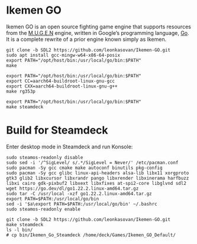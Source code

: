 # Ikemen GO

Ikemen GO is an open source fighting game engine that supports resources from the [M.U.G.E.N](https://en.wikipedia.org/wiki/Mugen_(game_engine)) engine, written in Google’s programming language, [Go](https://go.dev/). It is a complete rewrite of a prior engine known simply as Ikemen.

```
git clone -b SDL2 https://github.com/leonkasovan/Ikemen-GO.git
sudo apt install gcc-mingw-w64-x86-64-posix
export PATH="/opt/host/bin:/usr/local/go/bin:$PATH"
make

export PATH="/opt/host/bin:/usr/local/go/bin:$PATH"
export CC=aarch64-buildroot-linux-gnu-gcc
export CXX=aarch64-buildroot-linux-gnu-g++
make rg353p

export PATH="/opt/host/bin:/usr/local/go/bin:$PATH"
make steamdeck
```
# Build for Steamdeck
Enter desktop mode in Steamdeck and run Konsole:
```
sudo steamos-readonly disable
sudo sed -i '/^SigLevel/ s/.*/SigLevel = Never/' /etc/pacman.conf
sudo pacman -Sy gcc cmake make autoconf binutils pkg-config
sudo pacman -Sy gcc glibc linux-api-headers alsa-lib libx11 xorgproto gtk3 glib2 libxcursor libxrandr pango libxrender libxinerama harfbuzz libxi cairo gdk-pixbuf2 libxext libxfixes at-spi2-core libglvnd sdl2
wget https://go.dev/dl/go1.22.2.linux-amd64.tar.gz
sudo tar -C /usr/local -xzf go1.22.2.linux-amd64.tar.gz
export PATH=$PATH:/usr/local/go/bin
sed -i '$a\export PATH=$PATH:/usr/local/go/bin' ~/.bashrc
sudo steamos-readonly enable

git clone -b SDL2 https://github.com/leonkasovan/Ikemen-GO.git
make steamdeck
ls -l bin/
# cp bin/Ikemen_Go_Steamdeck /home/deck/Games/Ikemen_GO_Default/
```
